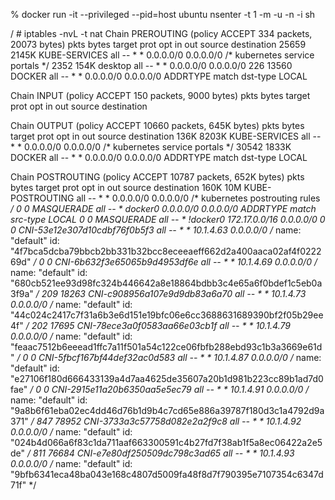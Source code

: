 % docker run -it --privileged --pid=host ubuntu nsenter -t 1 -m -u -n -i sh

/ # iptables -nvL -t nat
Chain PREROUTING (policy ACCEPT 334 packets, 20073 bytes)
 pkts bytes target     prot opt in     out     source               destination
25659 2145K KUBE-SERVICES  all  --  *      *       0.0.0.0/0            0.0.0.0/0            /* kubernetes service portals */
 2352  154K desktop    all  --  *      *       0.0.0.0/0            0.0.0.0/0
  226 13560 DOCKER     all  --  *      *       0.0.0.0/0            0.0.0.0/0            ADDRTYPE match dst-type LOCAL

Chain INPUT (policy ACCEPT 150 packets, 9000 bytes)
 pkts bytes target     prot opt in     out     source               destination

Chain OUTPUT (policy ACCEPT 10660 packets, 645K bytes)
 pkts bytes target     prot opt in     out     source               destination
 136K 8203K KUBE-SERVICES  all  --  *      *       0.0.0.0/0            0.0.0.0/0            /* kubernetes service portals */
30542 1833K DOCKER     all  --  *      *       0.0.0.0/0            0.0.0.0/0            ADDRTYPE match dst-type LOCAL

Chain POSTROUTING (policy ACCEPT 10787 packets, 652K bytes)
 pkts bytes target     prot opt in     out     source               destination
 160K   10M KUBE-POSTROUTING  all  --  *      *       0.0.0.0/0            0.0.0.0/0            /* kubernetes postrouting rules */
    0     0 MASQUERADE  all  --  *      docker0  0.0.0.0/0            0.0.0.0/0            ADDRTYPE match src-type LOCAL
    0     0 MASQUERADE  all  --  *      !docker0  172.17.0.0/16        0.0.0.0/0
    0     0 CNI-53e12e307d10cdbf76f0b5f3  all  --  *      *       10.1.4.63            0.0.0.0/0            /* name: "default" id: "4f7bca5dcba79bbcb2bb331b32bcc8eceeaeff662d2a400aaca02af4f022269d" */
    0     0 CNI-6b632f3e65065b9d4953df6e  all  --  *      *       10.1.4.69            0.0.0.0/0            /* name: "default" id: "680cb521ee93d98fc324b446642a8e18864bdbb3c4e65a6f0bdef1c5eb0a3f9a" */
  209 18263 CNI-c908956a107e9d9db83a6a70  all  --  *      *       10.1.4.73            0.0.0.0/0            /* name: "default" id: "44c024c2417c7f31a6b3e6d151e19bfc06e6cc3688631689390bf2f05b29ee4f" */
  202 17695 CNI-78ece3a0f0583aa66e03cb1f  all  --  *      *       10.1.4.79            0.0.0.0/0            /* name: "default" id: "feaac7512b6eeead1ffc7a11f501a54c122ce06fbfb288ebd93c1b3a3669e61d" */
    0     0 CNI-5fbcf167bf44def32ac0d583  all  --  *      *       10.1.4.87            0.0.0.0/0            /* name: "default" id: "e27106f180d666433139a4d7aa4625de35607a20b1d981b223cc89b1ad7d0fae" */
    0     0 CNI-2915e11a20b6350aa5e5ec79  all  --  *      *       10.1.4.91            0.0.0.0/0            /* name: "default" id: "9a8b6f61eba02ec4dd46d76b1d9b4c7cd65e886a39787f180d3c1a4792d9a371" */
  847 78952 CNI-3733a3c57758d082e2a2f9c8  all  --  *      *       10.1.4.92            0.0.0.0/0            /* name: "default" id: "024b4d066a6f83c1da711aaf663300591c4b27fd7f38ab1f5a8ec06422a2e5de" */
  811 76684 CNI-e7e80df250509dc798c3ad65  all  --  *      *       10.1.4.93            0.0.0.0/0            /* name: "default" id: "9bfb6341eca48ba043e168c4807d5009fa48f8d7f790395e7107354c6347d71f" */